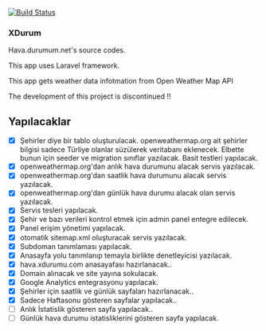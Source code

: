 [![Build Status](https://travis-ci.org/muratsplat/xdurumu.svg?branch=master)](https://travis-ci.org/muratsplat/xdurumu)
### XDurum

Hava.durumum.net's source codes.

This app uses Laravel framework.

This app gets weather data infotmation from Open Weather Map API

The development of this project is discontinued !!

Yapılacaklar
------------
- [x] Şehirler diye bir tablo oluşturulacak. openweathermap.org ait şehirler bilgisi sadece Türliye olanlar süzülerek veritabanı eklenecek. Elbette bunun için seeder ve migration sınıflar yazılacak. Basit testleri yapılacak.
- [x] openweathermap.org'dan anlık hava durumunu alacak servis yazılacak.
- [x] openweathermap.org'dan saatlik hava durumunu alacak servis yazılacak.
- [x] openweathermap.org'dan günlük hava durumu alacak olan servis yazılacak.
- [x] Servis tesleri yapılacak.
- [x] Şehir ve bazı verileri kontrol etmek için admin panel entegre edilecek.
- [x] Panel erişim yönetimi yapılacak.
- [x] otomatik sitemap.xml oluşturacak servis yazılacak.
- [x] Subdoman tanımlaması yapılacak.
- [x] Anasayfa yolu tanımlanıp temayla birlikte denetleyicisi yazılacak.
- [x] hava.xdurumu.com anasayafası hazırlanacak..
- [x] Domain alınacak ve site yayına sokulacak.
- [x] Google Analytics entegrasyonu yapılacak.
- [x] Şehirler için saatlik ve günlük sayfaları hazırlanacak.. 
- [x] Sadece Haftasonu gösteren sayfalar yapılacak..
- [ ] Anlık İstatislik gösteren sayfa yapılacak..
- [ ] Günlük hava durumu istatisliklerini gösteren sayfa yapılacak.
